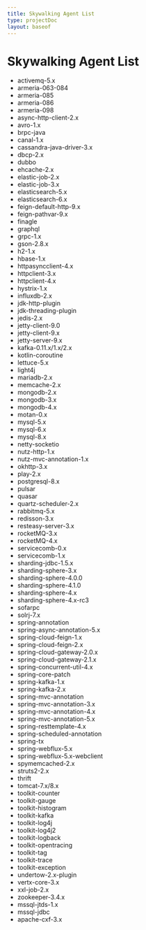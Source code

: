 ```yaml
---
title: Skywalking Agent List
type: projectDoc
layout: baseof
---
```

# Skywalking Agent List
- activemq-5.x
- armeria-063-084
- armeria-085
- armeria-086
- armeria-098
- async-http-client-2.x
- avro-1.x
- brpc-java
- canal-1.x
- cassandra-java-driver-3.x
- dbcp-2.x
- dubbo
- ehcache-2.x
- elastic-job-2.x
- elastic-job-3.x
- elasticsearch-5.x
- elasticsearch-6.x
- feign-default-http-9.x
- feign-pathvar-9.x
- finagle
- graphql
- grpc-1.x
- gson-2.8.x
- h2-1.x
- hbase-1.x
- httpasyncclient-4.x
- httpclient-3.x
- httpclient-4.x
- hystrix-1.x
- influxdb-2.x
- jdk-http-plugin
- jdk-threading-plugin
- jedis-2.x
- jetty-client-9.0
- jetty-client-9.x
- jetty-server-9.x
- kafka-0.11.x/1.x/2.x
- kotlin-coroutine
- lettuce-5.x
- light4j
- mariadb-2.x
- memcache-2.x
- mongodb-2.x
- mongodb-3.x
- mongodb-4.x
- motan-0.x
- mysql-5.x
- mysql-6.x
- mysql-8.x
- netty-socketio
- nutz-http-1.x
- nutz-mvc-annotation-1.x
- okhttp-3.x
- play-2.x
- postgresql-8.x
- pulsar
- quasar
- quartz-scheduler-2.x
- rabbitmq-5.x
- redisson-3.x
- resteasy-server-3.x
- rocketMQ-3.x
- rocketMQ-4.x
- servicecomb-0.x
- servicecomb-1.x
- sharding-jdbc-1.5.x
- sharding-sphere-3.x
- sharding-sphere-4.0.0
- sharding-sphere-4.1.0
- sharding-sphere-4.x
- sharding-sphere-4.x-rc3
- sofarpc
- solrj-7.x
- spring-annotation
- spring-async-annotation-5.x
- spring-cloud-feign-1.x
- spring-cloud-feign-2.x
- spring-cloud-gateway-2.0.x
- spring-cloud-gateway-2.1.x
- spring-concurrent-util-4.x
- spring-core-patch
- spring-kafka-1.x
- spring-kafka-2.x
- spring-mvc-annotation
- spring-mvc-annotation-3.x
- spring-mvc-annotation-4.x
- spring-mvc-annotation-5.x
- spring-resttemplate-4.x
- spring-scheduled-annotation
- spring-tx
- spring-webflux-5.x
- spring-webflux-5.x-webclient
- spymemcached-2.x
- struts2-2.x
- thrift
- tomcat-7.x/8.x
- toolkit-counter
- toolkit-gauge
- toolkit-histogram
- toolkit-kafka
- toolkit-log4j
- toolkit-log4j2
- toolkit-logback
- toolkit-opentracing
- toolkit-tag
- toolkit-trace
- toolkit-exception
- undertow-2.x-plugin
- vertx-core-3.x
- xxl-job-2.x
- zookeeper-3.4.x
- mssql-jtds-1.x
- mssql-jdbc
- apache-cxf-3.x
